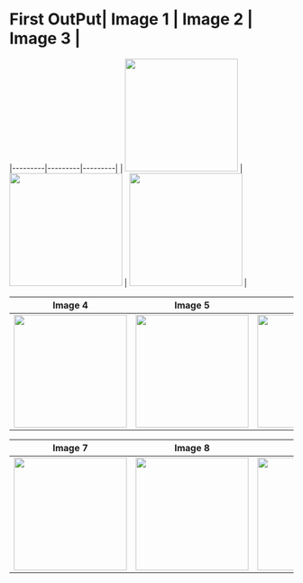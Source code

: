# First OutPut| Image 1 | Image 2 | Image 3 |
|---------|---------|---------|
| <img width="200" src="https://github.com/user-attachments/assets/cc385f15-fe97-4785-9425-8608c159a0d2" /> | <img width="200" src="https://github.com/user-attachments/assets/cc385f15-fe97-4785-9425-8608c159a0d2" /> | <img width="200" src="https://github.com/user-attachments/assets/cc385f15-fe97-4785-9425-8608c159a0d2" /> |

| Image 4 | Image 5 | Image 6 |
|---------|---------|---------|
| <img width="200" src="https://github.com/user-attachments/assets/cc385f15-fe97-4785-9425-8608c159a0d2" /> | <img width="200" src="https://github.com/user-attachments/assets/cc385f15-fe97-4785-9425-8608c159a0d2" /> | <img width="200" src="https://github.com/user-attachments/assets/cc385f15-fe97-4785-9425-8608c159a0d2" /> |

| Image 7 | Image 8 | Image 9 |
|---------|---------|---------|
| <img width="200" src="https://github.com/user-attachments/assets/cc385f15-fe97-4785-9425-8608c159a0d2" /> | <img width="200" src="https://github.com/user-attachments/assets/cc385f15-fe97-4785-9425-8608c159a0d2" /> | <img width="200" src="https://github.com/user-attachments/assets/cc385f15-fe97-4785-9425-8608c159a0d2" /> |

